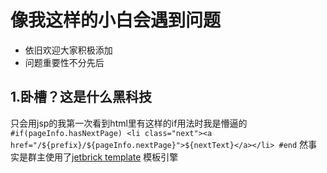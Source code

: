 # 像我这样的小白会遇到问题
+ 依旧欢迎大家积极添加
+ 问题重要性不分先后

##  1.卧槽？这是什么黑科技
只会用jsp的我第一次看到html里有这样的if用法时我是懵逼的
    `
    #if(pageInfo.hasNextPage)
    <li class="next"><a href="/${prefix}/${pageInfo.nextPage}">${nextText}</a></li>
    #end
    `
然事实是群主使用了[jetbrick template](http://subchen.github.io/jetbrick-template/) 模板引擎